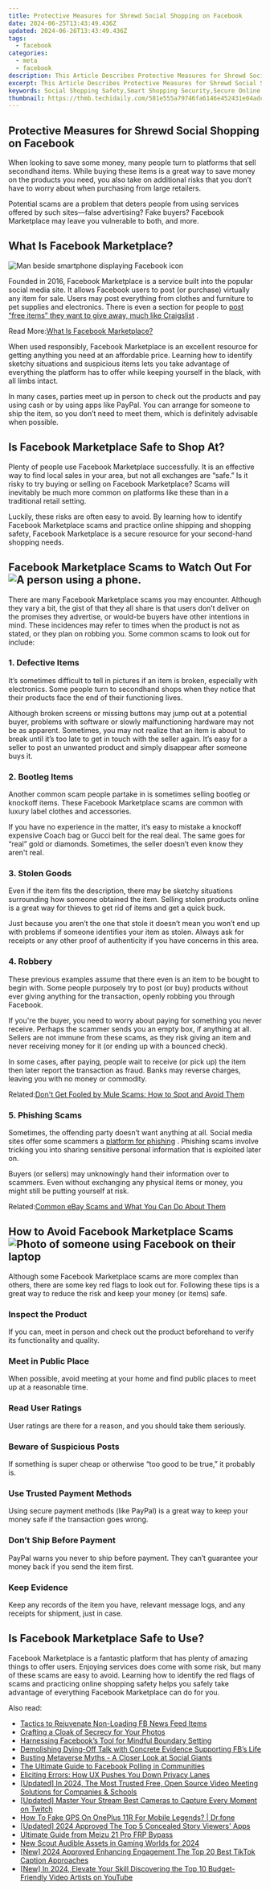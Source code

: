 ```yaml
---
title: Protective Measures for Shrewd Social Shopping on Facebook
date: 2024-06-25T13:43:49.436Z
updated: 2024-06-26T13:43:49.436Z
tags:
  - facebook
categories:
  - meta
  - facebook
description: This Article Describes Protective Measures for Shrewd Social Shopping on Facebook
excerpt: This Article Describes Protective Measures for Shrewd Social Shopping on Facebook
keywords: Social Shopping Safety,Smart Shopping Security,Secure Online Purchases,Safe Social Buying,Shrewd Shopping Tips,E-Commerce Protection,Facebook Shopping Guard
thumbnail: https://thmb.techidaily.com/581e555a79746fa6146e452431e04adcc0fe595ec9a8fe5547dd855a218b2d27.jpg
---
```


## Protective Measures for Shrewd Social Shopping on Facebook

 When looking to save some money, many people turn to platforms that sell secondhand items. While buying these items is a great way to save money on the products you need, you also take on additional risks that you don’t have to worry about when purchasing from large retailers.

 Potential scams are a problem that deters people from using services offered by such sites—false advertising? Fake buyers? Facebook Marketplace may leave you vulnerable to both, and more.

## What Is Facebook Marketplace?

![Man beside smartphone displaying Facebook icon](https://static1.makeuseofimages.com/wordpress/wp-content/uploads/2022/02/Man-beside-smartphone-displaying-Facebook-icon.jpg)

 Founded in 2016, Facebook Marketplace is a service built into the popular social media site. It allows Facebook users to post (or purchase) virtually any item for sale. Users may post everything from clothes and furniture to pet supplies and electronics. There is even a section for people to [post “free items” they want to give away, much like Craigslist](http://www.makeuseof.com/apps-like-craigslist/) .

 Read More:[What Is Facebook Marketplace?](https://www.makeuseof.com/what-is-facebook-marketplace/)

 When used responsibly, Facebook Marketplace is an excellent resource for getting anything you need at an affordable price. Learning how to identify sketchy situations and suspicious items lets you take advantage of everything the platform has to offer while keeping yourself in the black, with all limbs intact.

 In many cases, parties meet up in person to check out the products and pay using cash or by using apps like PayPal. You can arrange for someone to ship the item, so you don’t need to meet them, which is definitely advisable when possible.

## Is Facebook Marketplace Safe to Shop At?

 Plenty of people use Facebook Marketplace successfully. It is an effective way to find local sales in your area, but not all exchanges are “safe.” Is it risky to try buying or selling on Facebook Marketplace? Scams will inevitably be much more common on platforms like these than in a traditional retail setting.

 Luckily, these risks are often easy to avoid. By learning how to identify Facebook Marketplace scams and practice online shipping and shopping safety, Facebook Marketplace is a secure resource for your second-hand shopping needs.

## Facebook Marketplace Scams to Watch Out For ![A person using a phone.](https://static1.makeuseofimages.com/wordpress/wp-content/uploads/2022/01/tinder-scams-1.jpg)

 There are many Facebook Marketplace scams you may encounter. Although they vary a bit, the gist of that they all share is that users don’t deliver on the promises they advertise, or would-be buyers have other intentions in mind. These incidences may refer to times when the product is not as stated, or they plan on robbing you. Some common scams to look out for include:

### 1\. Defective Items

 It’s sometimes difficult to tell in pictures if an item is broken, especially with electronics. Some people turn to secondhand shops when they notice that their products face the end of their functioning lives.

 Although broken screens or missing buttons may jump out at a potential buyer, problems with software or slowly malfunctioning hardware may not be as apparent. Sometimes, you may not realize that an item is about to break until it’s too late to get in touch with the seller again. It’s easy for a seller to post an unwanted product and simply disappear after someone buys it.

### 2\. Bootleg Items

 Another common scam people partake in is sometimes selling bootleg or knockoff items. These Facebook Marketplace scams are common with luxury label clothes and accessories.

 If you have no experience in the matter, it’s easy to mistake a knockoff expensive Coach bag or Gucci belt for the real deal. The same goes for “real” gold or diamonds. Sometimes, the seller doesn’t even know they aren't real.

### 3\. Stolen Goods

 Even if the item fits the description, there may be sketchy situations surrounding how someone obtained the item. Selling stolen products online is a great way for thieves to get rid of items and get a quick buck.

 Just because you aren’t the one that stole it doesn’t mean you won’t end up with problems if someone identifies your item as stolen. Always ask for receipts or any other proof of authenticity if you have concerns in this area.

### 4\. Robbery

 These previous examples assume that there even is an item to be bought to begin with. Some people purposely try to post (or buy) products without ever giving anything for the transaction, openly robbing you through Facebook.

 If you're the buyer, you need to worry about paying for something you never receive. Perhaps the scammer sends you an empty box, if anything at all. Sellers are not immune from these scams, as they risk giving an item and never receiving money for it (or ending up with a bounced check).

 In some cases, after paying, people wait to receive (or pick up) the item then later report the transaction as fraud. Banks may reverse charges, leaving you with no money or commodity.

 Related:[Don't Get Fooled by Mule Scams: How to Spot and Avoid Them](https://www.makeuseof.com/how-to-spot-and-avoid-package-muling-scams/)

### 5\. Phishing Scams

 Sometimes, the offending party doesn’t want anything at all. Social media sites offer some scammers a [platform for phishing](https://www.makeuseof.com/most-common-social-media-phishing-attacks/) . Phishing scams involve tricking you into sharing sensitive personal information that is exploited later on.

 Buyers (or sellers) may unknowingly hand their information over to scammers. Even without exchanging any physical items or money, you might still be putting yourself at risk.

 Related:[Common eBay Scams and What You Can Do About Them](https://www.makeuseof.com/tag/5-ebay-scams-to-be-aware-of/)

## How to Avoid Facebook Marketplace Scams ![Photo of someone using Facebook on their laptop](https://static1.makeuseofimages.com/wordpress/wp-content/uploads/2021/12/pexels-luca-sammarco-6162932-(1).jpg)

 Although some Facebook Marketplace scams are more complex than others, there are some key red flags to look out for. Following these tips is a great way to reduce the risk and keep your money (or items) safe.

### Inspect the Product

 If you can, meet in person and check out the product beforehand to verify its functionality and quality.

### Meet in Public Place

 When possible, avoid meeting at your home and find public places to meet up at a reasonable time.

### Read User Ratings

 User ratings are there for a reason, and you should take them seriously.

### Beware of Suspicious Posts

 If something is super cheap or otherwise “too good to be true,” it probably is.

### Use Trusted Payment Methods

 Using secure payment methods (like PayPal) is a great way to keep your money safe if the transaction goes wrong.

### Don’t Ship Before Payment

 PayPal warns you never to ship before payment. They can’t guarantee your money back if you send the item first.

### Keep Evidence

 Keep any records of the item you have, relevant message logs, and any receipts for shipment, just in case.

## Is Facebook Marketplace Safe to Use?

 Facebook Marketplace is a fantastic platform that has plenty of amazing things to offer users. Enjoying services does come with some risk, but many of these scams are easy to avoid. Learning how to identify the red flags of scams and practicing online shopping safety helps you safely take advantage of everything Facebook Marketplace can do for you.


<ins class="adsbygoogle"
     style="display:block"
     data-ad-format="autorelaxed"
     data-ad-client="ca-pub-7571918770474297"
     data-ad-slot="1223367746"></ins>



<ins class="adsbygoogle"
     style="display:block"
     data-ad-client="ca-pub-7571918770474297"
     data-ad-slot="8358498916"
     data-ad-format="auto"
     data-full-width-responsive="true"></ins>

<span class="atpl-alsoreadstyle">Also read:</span>
<div><ul>
<li><a href="https://facebook.techidaily.com/tactics-to-rejuvenate-non-loading-fb-news-feed-items/"><u>Tactics to Rejuvenate Non-Loading FB News Feed Items</u></a></li>
<li><a href="https://facebook.techidaily.com/crafting-a-cloak-of-secrecy-for-your-photos/"><u>Crafting a Cloak of Secrecy for Your Photos</u></a></li>
<li><a href="https://facebook.techidaily.com/harnessing-facebooks-tool-for-mindful-boundary-setting/"><u>Harnessing Facebook’s Tool for Mindful Boundary Setting</u></a></li>
<li><a href="https://facebook.techidaily.com/demolishing-dying-off-talk-with-concrete-evidence-supporting-fbs-life/"><u>Demolishing Dying-Off Talk with Concrete Evidence Supporting FB’s Life</u></a></li>
<li><a href="https://facebook.techidaily.com/busting-metaverse-myths-a-closer-look-at-social-giants/"><u>Busting Metaverse Myths - A Closer Look at Social Giants</u></a></li>
<li><a href="https://facebook.techidaily.com/the-ultimate-guide-to-facebook-polling-in-communities/"><u>The Ultimate Guide to Facebook Polling in Communities</u></a></li>
<li><a href="https://facebook.techidaily.com/eliciting-errors-how-ux-pushes-you-down-privacy-lanes/"><u>Eliciting Errors: How UX Pushes You Down Privacy Lanes</u></a></li>
<li><a href="https://screen-sharing-recording.techidaily.com/updated-in-2024-the-most-trusted-free-open-source-video-meeting-solutions-for-companies-and-schools/"><u>[Updated] In 2024, The Most Trusted Free, Open Source Video Meeting Solutions for Companies & Schools</u></a></li>
<li><a href="https://video-capture.techidaily.com/updated-master-your-stream-best-cameras-to-capture-every-moment-on-twitch/"><u>[Updated] Master Your Stream  Best Cameras to Capture Every Moment on Twitch</u></a></li>
<li><a href="https://fake-location.techidaily.com/how-to-fake-gps-on-oneplus-11r-for-mobile-legends-drfone-by-drfone-virtual-android/"><u>How To Fake GPS On OnePlus 11R For Mobile Legends? | Dr.fone</u></a></li>
<li><a href="https://instagram-clips.techidaily.com/updated-2024-approved-the-top-5-concealed-story-viewers-apps/"><u>[Updated] 2024 Approved  The Top 5 Concealed Story Viewers' Apps</u></a></li>
<li><a href="https://android-frp.techidaily.com/ultimate-guide-from-meizu-21-pro-frp-bypass-by-drfone-android/"><u>Ultimate Guide from Meizu 21 Pro FRP Bypass</u></a></li>
<li><a href="https://audio-editing.techidaily.com/new-scout-audible-assets-in-gaming-worlds-for-2024/"><u>New Scout Audible Assets in Gaming Worlds for 2024</u></a></li>
<li><a href="https://tiktok-clips.techidaily.com/new-2024-approved-enhancing-engagement-the-top-20-best-tiktok-caption-approaches/"><u>[New] 2024 Approved  Enhancing Engagement  The Top 20 Best TikTok Caption Approaches</u></a></li>
<li><a href="https://youtube-webster.techidaily.com/n-2024-elevate-your-skill-discovering-the-top-10-budget-friendly-video-artists-on-youtube/"><u>[New] In 2024, Elevate Your Skill  Discovering the Top 10 Budget-Friendly Video Artists on YouTube</u></a></li>
</ul></div>
